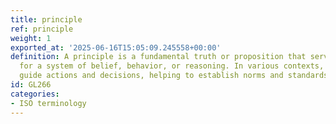 ```yaml
---
title: principle
ref: principle
weight: 1
exported_at: '2025-06-16T15:05:09.245558+00:00'
definition: A principle is a fundamental truth or proposition that serves as the foundation
  for a system of belief, behavior, or reasoning. In various contexts, principles
  guide actions and decisions, helping to establish norms and standards.
id: GL266
categories:
- ISO terminology
---
```


